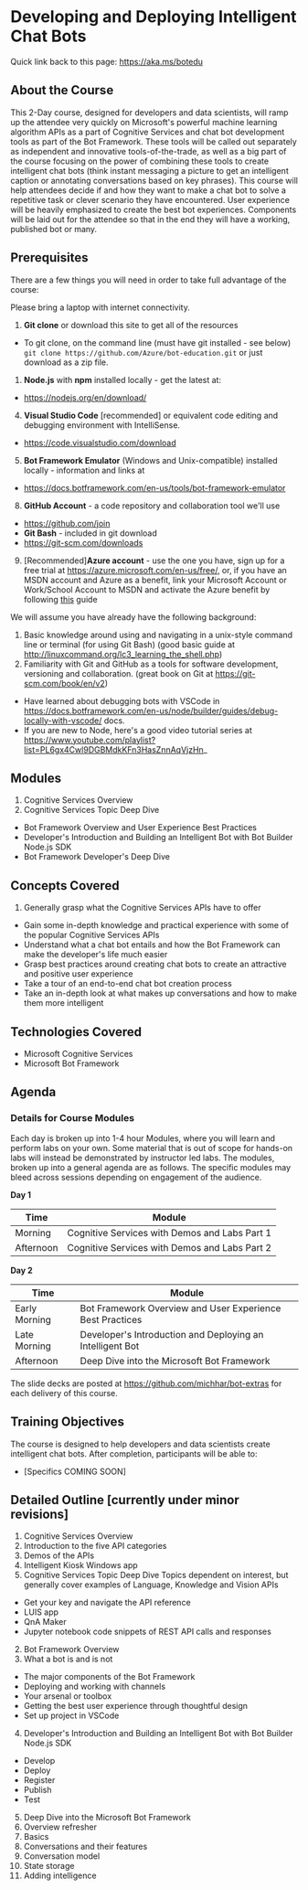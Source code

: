 Developing and Deploying Intelligent Chat Bots 
===============================================

Quick link back to this page:  https://aka.ms/botedu

## About the Course

This 2-Day course, designed for developers and data scientists, will ramp up the attendee very quickly on Microsoft's powerful machine learning algorithm APIs as a part of Cognitive Services and chat bot development tools as part of the Bot Framework.  These tools will be called out separately as independent and innovative tools-of-the-trade, as well as a big part of the course focusing on the power of combining these tools to create intelligent chat bots (think instant messaging a picture to get an intelligent caption or annotating conversations based on key phrases).  This course will help attendees decide if and how they want to make a chat bot to solve a repetitive task or clever scenario they have encountered.  User experience will be heavily emphasized to create the best bot experiences.  Components will be laid out for the attendee so that in the end they will have a working, published bot or many.

## Prerequisites

There are a few things you will need in order to take full advantage of the course:

Please bring a laptop with internet connectivity.

1.  **Git clone** or download this site to get all of the resources
  * To git clone, on the command line (must have git installed - see below) `git clone https://github.com/Azure/bot-education.git` or just download as a zip file.
1. **Node.js** with **npm** installed locally - get the latest at:
  * https://nodejs.org/en/download/
4. **Visual Studio Code** \[recommended\] or equivalent code editing and debugging environment with IntelliSense.  
  * https://code.visualstudio.com/download
5. **Bot Framework Emulator** (Windows and Unix-compatible) installed locally - information and links at
  * https://docs.botframework.com/en-us/tools/bot-framework-emulator
8.  **GitHub Account** - a code repository and collaboration tool we'll use
  * https://github.com/join
*  **Git Bash** - included in git download
  * https://git-scm.com/downloads
9.  [Recommended]**Azure account** - use the one you have, sign up for a free trial at https://azure.microsoft.com/en-us/free/, or, if you have an MSDN account and Azure as a benefit, link your Microsoft Account or Work/School Account to MSDN and activate the Azure benefit by following [this](https://www.visualstudio.com/en-us/docs/setup-admin/team-services/link-msdn-subscription-to-organizational-account-vs) guide

We will assume you have already have the following background:

1.  Basic knowledge around using and navigating in a unix-style command line or terminal (for using Git Bash) (good basic guide at http://linuxcommand.org/lc3_learning_the_shell.php)
2.  Familiarity with Git and GitHub as a tools for software development, versioning and collaboration. (great book on Git at https://git-scm.com/book/en/v2)
*  Have learned about debugging bots with VSCode in https://docs.botframework.com/en-us/node/builder/guides/debug-locally-with-vscode/ docs.
*  If you are new to Node, here's a good video tutorial series at https://www.youtube.com/playlist?list=PL6gx4Cwl9DGBMdkKFn3HasZnnAqVjzHn_

## Modules

1.  Cognitive Services Overview
2.  Cognitive Services Topic Deep Dive
*  Bot Framework Overview and User Experience Best Practices
*  Developer's Introduction and Building an Intelligent Bot with Bot Builder Node.js SDK
*  Bot Framework Developer's Deep Dive

## Concepts Covered

1.  Generally grasp what the Cognitive Services APIs have to offer
*  Gain some in-depth knowledge and practical experience with some of the popular Cognitive Services APIs
*  Understand what a chat bot entails and how the Bot Framework can make the developer's life much easier
*  Grasp best practices around creating chat bots to create an attractive and positive user experience
*  Take a tour of an end-to-end chat bot creation process
*  Take an in-depth look at what makes up conversations and how to make them more intelligent

## Technologies Covered

* Microsoft Cognitive Services
* Microsoft Bot Framework

## Agenda

### Details for Course Modules

Each day is broken up into 1-4 hour Modules, where you will learn and perform labs on your own. Some material that is out of scope for hands-on labs will instead be demonstrated by instructor led labs. The modules, broken up into a general agenda are as follows. The specific modules may bleed across sessions depending on engagement of the audience.

**Day 1**

| Time | Module |
| --- | --- |
| Morning | Cognitive Services with Demos and Labs Part 1 |
| Afternoon |  Cognitive Services with Demos and Labs Part 2 |

**Day 2**

| Time | Module |
| --- | --- |
| Early Morning | Bot Framework Overview and User Experience Best Practices |
| Late Morning | Developer's Introduction and Deploying an Intelligent Bot |
| Afternoon | Deep Dive into the Microsoft Bot Framework |

The slide decks are posted at https://github.com/michhar/bot-extras for each delivery of this course.

## Training Objectives

The course is designed to help developers and data scientists create intelligent chat bots. After completion, participants will be able to:
* \[Specifics COMING SOON\]

## Detailed Outline [currently under minor revisions]

1. Cognitive Services Overview
  1. Introduction to the five API categories
  2. Demos of the APIs
  2. Intelligent Kiosk Windows app
1. Cognitive Services Topic Deep Dive
    Topics dependent on interest, but generally cover examples of Language, Knowledge and Vision APIs
  - Get your key and navigate the API reference
  - LUIS app
  - QnA Maker
  - Jupyter notebook code snippets of REST API calls and responses
2. Bot Framework Overview
  1. What a bot is and is not
  * The major components of the Bot Framework
  * Deploying and working with channels
  * Your arsenal or toolbox
  * Getting the best user experience through thoughtful design
  * Set up project in VSCode
4. Developer's Introduction and Building an Intelligent Bot with Bot Builder Node.js SDK
  * Develop
  * Deploy
  * Register
  * Publish
  * Test
5. Deep Dive into the Microsoft Bot Framework
  1. Overview refresher
  3. Basics
  4. Conversations and their features
  8. Conversation model
  5. State storage
  6. Adding intelligence